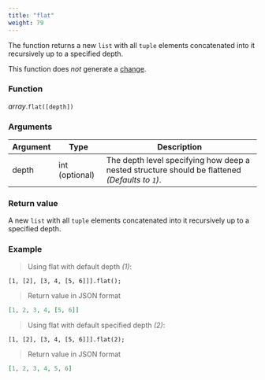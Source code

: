 ```yaml
---
title: "flat"
weight: 79
---
```


The function returns a new `list` with all `tuple` elements concatenated into it recursively up to a specified depth.

This function does *not* generate a [change](../../../overview/changes).

### Function

*array*.`flat([depth])`

### Arguments

Argument | Type | Description
-------- | ---- | -----------
depth    | int (optional) | The depth level specifying how deep a nested structure should be flattened _(Defaults to `1`)_.

### Return value

A new `list` with all `tuple` elements concatenated into it recursively up to a specified depth.

### Example

> Using flat with default depth _(1)_:

```thingsdb,json_response
[1, [2], [3, 4, [5, 6]]].flat();
```

> Return value in JSON format

```json
[1, 2, 3, 4, [5, 6]]
```

> Using flat with default specified depth _(2)_:

```thingsdb,json_response
[1, [2], [3, 4, [5, 6]]].flat(2);
```

> Return value in JSON format

```json
[1, 2, 3, 4, 5, 6]
```

